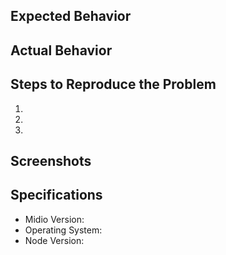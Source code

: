 ## Expected Behavior


## Actual Behavior


## Steps to Reproduce the Problem

  1.
  1.
  1.


## Screenshots


## Specifications

  - Midio Version:
  - Operating System:
  - Node Version:
